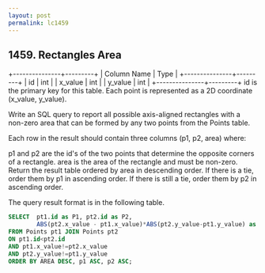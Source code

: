 ```yaml
---
layout: post
permalink: lc1459 
---
```


## 1459. Rectangles Area

+---------------+---------+
| Column Name   | Type    |
+---------------+---------+
| id            | int     |
| x_value       | int     |
| y_value       | int     |
+---------------+---------+
id is the primary key for this table.
Each point is represented as a 2D coordinate (x_value, y_value).
 

Write an SQL query to report all possible axis-aligned rectangles with a non-zero area that can be formed by any two points from the Points table.

Each row in the result should contain three columns (p1, p2, area) where:

p1 and p2 are the id's of the two points that determine the opposite corners of a rectangle.
area is the area of the rectangle and must be non-zero.
Return the result table ordered by area in descending order. If there is a tie, order them by p1 in ascending order. If there is still a tie, order them by p2 in ascending order.

The query result format is in the following table.

```sql
SELECT  pt1.id as P1, pt2.id as P2,
		ABS(pt2.x_value - pt1.x_value)*ABS(pt2.y_value-pt1.y_value) as AREA
FROM Points pt1 JOIN Points pt2 
ON pt1.id<pt2.id
AND pt1.x_value!=pt2.x_value 
AND pt2.y_value!=pt1.y_value
ORDER BY AREA DESC, p1 ASC, p2 ASC;
```
